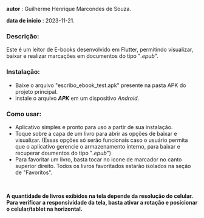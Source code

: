**autor** : Guilherme Henrique Marcondes de Souza.

**data de inicio** : 2023-11-21.

### Descrição:

Este é um leitor de E-books desenvolvido em Flutter, permitindo visualizar, baixar e realizar marcações em documentos do tipo "_.epub_". 

### Instalação:

* Baixe o arquivo "escribo_ebook_test.apk" presente na pasta APK do projeto principal.
* instale o arquivo ***APK*** em um dispositivo *Android*.

### Como usar:

* Aplicativo simples e pronto para uso a partir de sua instalação.
* Toque sobre a capa de um livro para abrir as opções de baixar e visualizar. 
(Essas opções só serão funcionais caso o usuário permita que o aplicativo gerencie o armazenamento interno, para baixar e recuperar doumentos do tipo "_.epub_")
* Para favoritar um livro, basta tocar no icone de marcador no canto superior direito. Todos os livros favoritados estarão isolados na seção de "Favoritos".
<br>

**A quantidade de livros exibidos na tela depende da resolução do celular. Para verificar a responsividade da tela, basta ativar a rotação e posicionar o celular/tablet na horizontal.**
